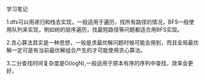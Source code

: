学习笔记

1.dfs可以用递归和栈去实现，一般适用于遍历，找所有路径的情况，BFS一般使用队列来实现，例如树的层序遍历，找最短路径等问题都适合用BFS实现。

2.贪心算法其实是一种思想，一般是求最优解问题时候可能会用到，而且全局最优解一定可是有当前最优解组合产生的才可能使用贪心算法。

3.二分查找时间复杂度是O(logN),一般适用于原本有序的序列中查找，效率会更好。